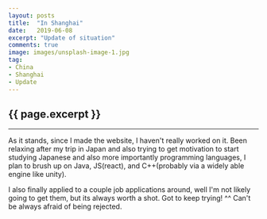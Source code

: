 ```yaml
---
layout: posts
title:  "In Shanghai"
date:   2019-06-08
excerpt: "Update of situation"
comments: true
image: images/unsplash-image-1.jpg
tag:
- China
- Shanghai
- Update
---
```


## {{ page.excerpt }}
---
As it stands, since I made the website, I haven't really worked on it. Been relaxing after my trip in Japan and also trying to get motivation to start studying Japanese and also more importantly programming languages, I plan to brush up on Java, JS(react), and C++(probably via a widely able engine like unity).

I also finally applied to a couple job applications around, well I'm not likely going to get them, but its always worth a shot. Got to keep trying! ^^ Can't be always afraid of being rejected.

